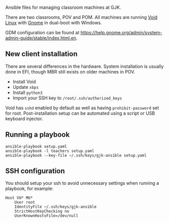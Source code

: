Ansible files for managing classroom machines at GJK.

There are two classrooms, POV and POM. All machines are running [Void Linux](https://voidlinux.org/) with [Gnome](https://www.gnome.org/) in dual-boot with Windows.

GDM configuration can be found at <https://help.gnome.org/admin/system-admin-guide/stable/index.html.en>.

## New client installation

There are several differences in the hardware. System installation is usually done in EFI, though MBR still exists on older machines in POV.

- Install Void
- Update `xbps`
- Install `python3`
- Import your SSH key to `/root/.ssh/authorized_keys`

Void has `sshd` enabled by default as well as having `prohibit-password` set for root. Post-installation setup can be automated using a script or USB keyboard injector.

## Running a playbook

```
ansible-playbook setup.yaml
ansible-playbook -l teachers setup.yaml
ansible-playbook --key-file ~/.ssh/keys/gjk-ansible setup.yaml
```

## SSH configuration

You should setup your ssh to avoid unnecessary settings when running a playbook, for example:

```
Host VU* MU*
	User root
	IdentityFile ~/.ssh/keys/gjk-ansible
	StrictHostKeyChecking no
	UserKnownHostsFile=/dev/null
```
